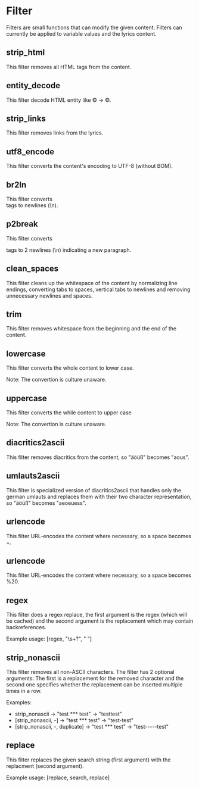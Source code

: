 Filter
======

Filters are small functions that can modify the given content.
Filters can currently be applied to variable values and the lyrics
content.


strip_html
----------
This filter removes all HTML tags from the content.


entity_decode
-------------
This filter decode HTML entity like &copy; -> ©.


strip_links
-----------
This filter removes links from the lyrics.


utf8_encode
-----------
This filter converts the content's encoding to UTF-8 (without BOM).


br2ln
-----
This filter converts <br> tags to newlines (\n).


p2break
-------
This filter converts </p> tags to 2 newlines (\n) indicating a new paragraph.


clean_spaces
------------
This filter cleans up the whitespace of the content by normalizing line endings,
converting tabs to spaces, vertical tabs to newlines and
removing unnecessary newlines and spaces.


trim
----
This filter removes whitespace from the beginning and the end of the content.


lowercase
---------
This filter converts the whole content to lower case.

Note: The convertion is culture unaware.


uppercase
---------
This filter converts the while content to upper case

Note: The convertion is culture unaware.


diacritics2ascii
----------------
This filter removes diacritics from the content, so "äöüß" becomes "aous".


umlauts2ascii
-------------
This filter is specialized version of diacritics2ascii that handles
only the german umlauts and replaces them with their two character
representation, so "äöüß" becomes "aeoeuess".


urlencode
---------
This filter URL-encodes the content where necessary, so a space becomes +.

urlencode
---------
This filter URL-encodes the content where necessary, so a space becomes %20.


regex
-----
This filter does a regex replace, the first argument is the regex (which will be cached)
and the second argument is the replacement which may contain backreferences.

Example usage: [regex, "\\s+?", " "]


strip_nonascii
--------------
This filter removes all non-ASCII characters.
The filter has 2 optional arguments: The first is a replacement for
the removed character and the second one specifies whether the replacement
can be inserted multiple times in a row.

Examples:

* strip_nonascii                 -> "test *** test" -> "testtest"
* [strip_nonascii, -]            -> "test *** test" -> "test-test"
* [strip_nonascii, -, duplicate] -> "test *** test" -> "test-----test"


replace
-------
This filter replaces the given search string (first argument) with
the replacment (second argument).

Example usage: [replace, search, replace]
